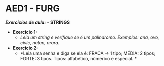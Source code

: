 # AED1 - FURG 

***Exercícios de aula:*** - **STRINGS**
- **Exercício 1:**
  - *Leia um string e verifique se é um palindromo. Exemplos: ana, ovo, civic, natan, arara.*
- **Exercício 2:**
  - *Leia uma senha e diga se ela é: FRACA -> 1 tipo; MÉDIA: 2 tipos; FORTE: 3 tipos. Tipos: alfabético, númerico e especial. *
